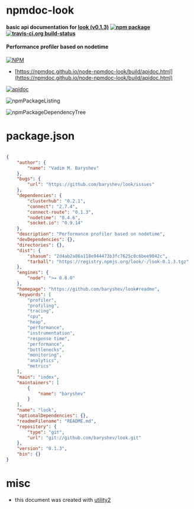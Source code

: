 # npmdoc-look

#### basic api documentation for  [look (v0.1.3)](https://github.com/baryshev/look#readme)  [![npm package](https://img.shields.io/npm/v/npmdoc-look.svg?style=flat-square)](https://www.npmjs.org/package/npmdoc-look) [![travis-ci.org build-status](https://api.travis-ci.org/npmdoc/node-npmdoc-look.svg)](https://travis-ci.org/npmdoc/node-npmdoc-look)

#### Performance profiler based on nodetime

[![NPM](https://nodei.co/npm/look.png?downloads=true&downloadRank=true&stars=true)](https://www.npmjs.com/package/look)

- [https://npmdoc.github.io/node-npmdoc-look/build/apidoc.html](https://npmdoc.github.io/node-npmdoc-look/build/apidoc.html)

[![apidoc](https://npmdoc.github.io/node-npmdoc-look/build/screenCapture.buildCi.browser.%252Ftmp%252Fbuild%252Fapidoc.html.png)](https://npmdoc.github.io/node-npmdoc-look/build/apidoc.html)

![npmPackageListing](https://npmdoc.github.io/node-npmdoc-look/build/screenCapture.npmPackageListing.svg)

![npmPackageDependencyTree](https://npmdoc.github.io/node-npmdoc-look/build/screenCapture.npmPackageDependencyTree.svg)



# package.json

```json

{
    "author": {
        "name": "Vadim M. Baryshev"
    },
    "bugs": {
        "url": "https://github.com/baryshev/look/issues"
    },
    "dependencies": {
        "clusterhub": "0.2.1",
        "connect": "2.7.4",
        "connect-route": "0.1.3",
        "nodetime": "0.4.6",
        "socket.io": "0.9.14"
    },
    "description": "Performance profiler based on nodetime",
    "devDependencies": {},
    "directories": {},
    "dist": {
        "shasum": "2d4ab2a86a118e944473b3fc7625c0c6bee9042c",
        "tarball": "https://registry.npmjs.org/look/-/look-0.1.3.tgz"
    },
    "engines": {
        "node": ">= 0.8.0"
    },
    "homepage": "https://github.com/baryshev/look#readme",
    "keywords": [
        "profiler",
        "profiling",
        "tracing",
        "cpu",
        "heap",
        "performance",
        "instrumentation",
        "response time",
        "performance",
        "bottlenecks",
        "monitoring",
        "analytics",
        "metrics"
    ],
    "main": "index",
    "maintainers": [
        {
            "name": "baryshev"
        }
    ],
    "name": "look",
    "optionalDependencies": {},
    "readmeFilename": "README.md",
    "repository": {
        "type": "git",
        "url": "git://github.com/baryshev/look.git"
    },
    "version": "0.1.3",
    "bin": {}
}
```



# misc
- this document was created with [utility2](https://github.com/kaizhu256/node-utility2)
